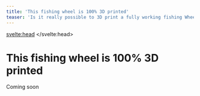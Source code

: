 ```yaml
---
title: 'This fishing wheel is 100% 3D printed'
teaser: 'Is it really possible to 3D print a fully working fishing Wheel?'
---
```


<svelte:head>
	<title>{title} | Kasper Laursen</title>
</svelte:head>

# This fishing wheel is 100% 3D printed

Coming soon
